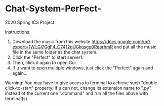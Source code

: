 # Chat-System-PerFect-
2020 Spring ICS Project


Instructions:
1. Download the music from this website https://docs.google.com/uc?export=1Wl_GI7GgF4_O7412gUGkqsgp0ReorhmR and put all the music file in the same folder as the chat system.
2. Click the "Perfect" to start server1. 
3. Then, click it again to open Gui
4. If u want to open multiple windows, just click the "Perfect" again and again...

Warning:
You may have to give access to terminal to achieve such "double-click-to-start" property. If u can not, change its extension name to ".py" instead of the current one ".command" and run all the files above with terminal(s).


